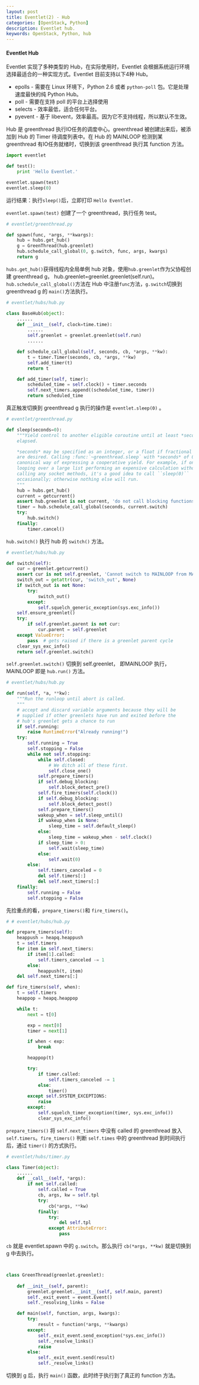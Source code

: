 ```yaml
---
layout: post
title: Eventlet(2) - Hub
categories: [OpenStack, Python]
description: Eventlet hub.
keywords: OpenStack, Python, hub
---
```


#### Eventlet Hub

Eventlet 实现了多种类型的 Hub，在实际使用时，Eventlet 会根据系统运行环境选择最适合的一种实现方式。Eventlet 目前支持以下4种 Hub。

* epolls - 需要在 Linux 环境下，Python 2.6 或者 `python-poll` 包。它是处理速度最快的纯 Python Hub。
* poll - 需要在支持 poll 的平台上选择使用
* selects - 效率最低，适合任何平台。
* pyevent - 基于 libevent，效率最高。因为它不支持线程，所以默认不生效。

Hub 是 greenthread 执行IO任务的调度中心。greenthread 被创建出来后，被添加到 Hub 的 Timer 待调度列表中。在 Hub 的 MAINLOOP 检测到某 greenthread 有IO任务就绪时，切换到该 greenthread 执行其 function 方法。

```python
import eventlet

def test():
    print 'Hello Eventlet.'

eventlet.spawn(test)
eventlet.sleep(0)
```

运行结果：执行`sleep()`后，立即打印 `Hello Eventlet.`

`eventlet.spawn(test)` 创建了一个 greenthread，执行任务 test。

```python
# eventlet/greenthread.py

def spawn(func, *args, **kwargs):
    hub = hubs.get_hub()
    g = GreenThread(hub.greenlet)
    hub.schedule_call_global(0, g.switch, func, args, kwargs)
    return g
```

`hubs.get_hub()`获得线程内全局单例 hub 对象，使用`hub.greenlet`作为父协程创建 greenthread g， hub.greenlet=greenlet.greenlet(self.run)。`hub.schedule_call_global()`方法在 Hub 中注册`func`方法，`g.switch`切换到 greenthread g 的 `main()`方法执行。

```python
# eventlet/hubs/hub.py

class BaseHub(object):
    ......
    def __init__(self, clock=time.time):
        ......
        self.greenlet = greenlet.greenlet(self.run)
        ......

    def schedule_call_global(self, seconds, cb, *args, **kw):
        t = timer.Timer(seconds, cb, *args, **kw)
        self.add_timer(t)
        return t

    def add_timer(self, timer):
        scheduled_time = self.clock() + timer.seconds
        self.next_timers.append((scheduled_time, timer))
        return scheduled_time
```

真正触发切换到 greenthread g 执行的操作是 `eventlet.sleep(0)` 。

```python
# eventlet/greenthread.py

def sleep(seconds=0):
    """Yield control to another eligible coroutine until at least *seconds* have
    elapsed.

    *seconds* may be specified as an integer, or a float if fractional seconds
    are desired. Calling :func:`~greenthread.sleep` with *seconds* of 0 is the
    canonical way of expressing a cooperative yield. For example, if one is
    looping over a large list performing an expensive calculation without
    calling any socket methods, it's a good idea to call ``sleep(0)``
    occasionally; otherwise nothing else will run.
    """
    hub = hubs.get_hub()
    current = getcurrent()
    assert hub.greenlet is not current, 'do not call blocking functions from the mainloop'
    timer = hub.schedule_call_global(seconds, current.switch)
    try:
        hub.switch()
    finally:
        timer.cancel()
```

`hub.switch()` 执行 hub 的 `switch()` 方法。

```python
# eventlet/hubs/hub.py

def switch(self):
    cur = greenlet.getcurrent()
    assert cur is not self.greenlet, 'Cannot switch to MAINLOOP from MAINLOOP'
    switch_out = getattr(cur, 'switch_out', None)
    if switch_out is not None:
        try:
            switch_out()
        except:
            self.squelch_generic_exception(sys.exc_info())
    self.ensure_greenlet()
    try:
        if self.greenlet.parent is not cur:
            cur.parent = self.greenlet
    except ValueError:
        pass  # gets raised if there is a greenlet parent cycle
    clear_sys_exc_info()
    return self.greenlet.switch()
```

`self.greenlet.switch()` 切换到 self.greenlet， 即MAINLOOP 执行，MAINLOOP 即是 `hub.run()` 方法。

```python
# eventlet/hubs/hub.py

def run(self, *a, **kw):
    """Run the runloop until abort is called.
    """
    # accept and discard variable arguments because they will be
    # supplied if other greenlets have run and exited before the
    # hub's greenlet gets a chance to run
    if self.running:
        raise RuntimeError("Already running!")
    try:
        self.running = True
        self.stopping = False
        while not self.stopping:
            while self.closed:
                # We ditch all of these first.
                self.close_one()
            self.prepare_timers()
            if self.debug_blocking:
                self.block_detect_pre()
            self.fire_timers(self.clock())
            if self.debug_blocking:
                self.block_detect_post()
            self.prepare_timers()
            wakeup_when = self.sleep_until()
            if wakeup_when is None:
                sleep_time = self.default_sleep()
            else:
                sleep_time = wakeup_when - self.clock()
            if sleep_time > 0:
                self.wait(sleep_time)
            else:
                self.wait(0)
        else:
            self.timers_canceled = 0
            del self.timers[:]
            del self.next_timers[:]
    finally:
        self.running = False
        self.stopping = False
```

先捡重点的看，`prepare_timers()`和 `fire_timers()`。

```python
# # eventlet/hubs/hub.py

def prepare_timers(self):
    heappush = heapq.heappush
    t = self.timers
    for item in self.next_timers:
        if item[1].called:
            self.timers_canceled -= 1
        else:
            heappush(t, item)
    del self.next_timers[:]

def fire_timers(self, when):
    t = self.timers
    heappop = heapq.heappop

    while t:
        next = t[0]

        exp = next[0]
        timer = next[1]

        if when < exp:
            break

        heappop(t)

        try:
            if timer.called:
                self.timers_canceled -= 1
            else:
                timer()
        except self.SYSTEM_EXCEPTIONS:
            raise
        except:
            self.squelch_timer_exception(timer, sys.exc_info())
            clear_sys_exc_info()
```

`prepare_timers()` 将 `self.next_timers` 中没有 called 的 greenthread 放入 `self.timers`。`fire_timers()` 判断 `self.times` 中的 greenthread 到时间执行后，通过 `timer()` 的方式执行。

```python
# eventlet/hubs/timer.py

class Timer(object):
    ......
    def __call__(self, *args):
        if not self.called:
            self.called = True
            cb, args, kw = self.tpl
            try:
                cb(*args, **kw)
            finally:
                try:
                    del self.tpl
                except AttributeError:
                    pass
```

`cb` 就是 eventlet.spawn 中的 `g.switch`。那么执行 `cb(*args, **kw)` 就是切换到 g 中去执行。

```python


class GreenThread(greenlet.greenlet):
    
    def __init__(self, parent):
        greenlet.greenlet.__init__(self, self.main, parent)
        self._exit_event = event.Event()
        self._resolving_links = False

    def main(self, function, args, kwargs):
        try:
            result = function(*args, **kwargs)
        except:
            self._exit_event.send_exception(*sys.exc_info())
            self._resolve_links()
            raise
        else:
            self._exit_event.send(result)
            self._resolve_links()
```

切换到 g 后，执行 `main()` 函数，此时终于执行到了真正的 function 方法。
